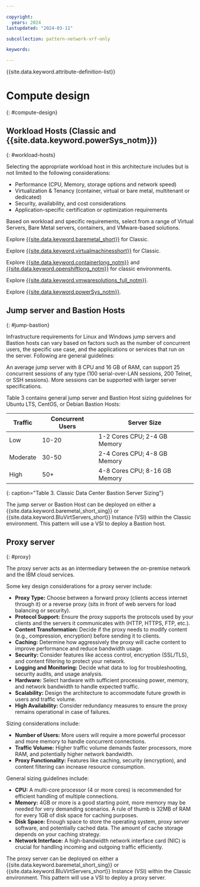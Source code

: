 ```yaml
---

copyright:
  years: 2024
lastupdated: "2024-03-11"

subcollection: pattern-network-vrf-only

keywords:

---
```


{{site.data.keyword.attribute-definition-list}}

# Compute design
{: #compute-design}

## Workload Hosts (Classic and {{site.data.keyword.powerSys_notm}})
{: #workload-hosts}

Selecting the appropriate workload host in this architecture includes but is not limited to the following considerations:

-   Performance (CPU, Memory, storage options and network speed)
-   Virtualization & Tenancy (container, virtual or bare metal, multitenant or dedicated)
-   Security, availability, and cost considerations
-   Application-specific certification or optimization requirements

Based on workload and specific requirements, select from a range of Virtual Servers, Bare Metal servers, containers, and VMware-based solutions.

Explore [{{site.data.keyword.baremetal_short}}](/docs/bare-metal?topic=bare-metal-about-bm) for Classic.

Explore [{{site.data.keyword.virtualmachinesshort}}](/docs/virtual-servers?topic=virtual-servers-about-virtual-servers) for Classic.

Explore [{{site.data.keyword.containerlong_notm}}](/docs/containers?topic=containers-cluster-create-classic&interface=ui) and [{{site.data.keyword.openshiftlong_notm}}](/docs/openshift?topic=openshift-getting-started) for classic environments.

Explore [{{site.data.keyword.vmwaresolutions_full_notm}}](/docs/vmwaresolutions?topic=vmwaresolutions-getting-started).

Explore [{{site.data.keyword.powerSys_notm}}](/docs/power-iaas?topic=power-iaas-getting-started).

## Jump server and Bastion Hosts
{: #jump-bastion}

Infrastructure requirements for Linux and Windows jump servers and Bastion hosts can vary based on factors such as the number of concurrent users, the specific use case, and the applications or services that run on the server. Following are general guidelines:

An average jump server with 8 CPU and 16 GB of RAM, can support 25 concurrent sessions of any type (100 serial-over-LAN sessions, 200 Telnet, or SSH sessions). More sessions can be supported with larger server specifications.

Table 3 contains general jump server and Bastion Host sizing guidelines for Ubuntu LTS, CentOS, or Debian Bastion Hosts:

| **Traffic** | **Concurrent Users** | **Server Size**               |
|-------------|----------------------|-------------------------------|
| Low         | 10-20                | 1-2 Cores CPU; 2-4 GB Memory  |
| Moderate    | 30-50                | 2-4 Cores CPU; 4-8 GB Memory  |
| High        | 50+                  | 4-8 Cores CPU; 8-16 GB Memory |
{: caption="Table 3. Classic Data Center Bastion Server Sizing"}

The jump server or Bastion Host can be deployed on either a {{site.data.keyword.baremetal_short_sing}} or {{site.data.keyword.BluVirtServers_short}} Instance (VSI) within the Classic environment. This pattern will use a VSI to deploy a Bastion host.

## Proxy server
{: #proxy}

The proxy server acts as an intermediary between the on-premise network and the IBM cloud services.

Some key design considerations for a proxy server include:

-	**Proxy Type:** Choose between a forward proxy (clients access internet through it) or a reverse proxy (sits in front of web servers for load balancing or security).
-	**Protocol Support:** Ensure the proxy supports the protocols used by your clients and the servers it communicates with (HTTP, HTTPS, FTP, etc.).
-	**Content Transformation:** Decide if the proxy needs to modify content (e.g., compression, encryption) before sending it to clients.
-	**Caching:** Determine how aggressively the proxy will cache content to improve performance and reduce bandwidth usage.
-	**Security:** Consider features like access control, encryption (SSL/TLS), and content filtering to protect your network.
-	**Logging and Monitoring:** Decide what data to log for troubleshooting, security audits, and usage analysis.
-	**Hardware:** Select hardware with sufficient processing power, memory, and network bandwidth to handle expected traffic.
-	**Scalability:** Design the architecture to accommodate future growth in users and traffic volume.
-	**High Availability:** Consider redundancy measures to ensure the proxy remains operational in case of failures.

Sizing considerations include:

-	**Number of Users:** More users will require a more powerful processor and more memory to handle concurrent connections.
-	**Traffic Volume:** Higher traffic volume demands faster processors, more RAM, and potentially higher network bandwidth.
-	**Proxy Functionality:** Features like caching, security (encryption), and content filtering can increase resource consumption.

General sizing guidelines include:

-	**CPU:** A multi-core processor (4 or more cores) is recommended for efficient handling of multiple connections.
-	**Memory:** 4GB or more is a good starting point, more memory may be needed for very demanding scenarios. A rule of thumb is 32MB of RAM for every 1GB of disk space for caching purposes.
-	**Disk Space:** Enough space to store the operating system, proxy server software, and potentially cached data. The amount of cache storage depends on your caching strategy.
-	**Network Interface:** A high-bandwidth network interface card (NIC) is crucial for handling incoming and outgoing traffic efficiently.

The proxy server can be deployed on either a {{site.data.keyword.baremetal_short_sing}} or {{site.data.keyword.BluVirtServers_short}} Instance (VSI) within the Classic environment. This pattern will use a VSI to deploy a proxy server.
